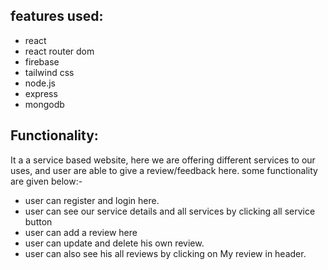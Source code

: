 **features used:** <br/>
--------------
- react <br/>
- react router dom<br/>
- firebase <br/>
- tailwind css <br/>
- node.js <br/>
- express <br/>
- mongodb <br/>


**Functionality:** <br/>
--------------
It a a service based website, here we are offering different services to our uses, and user are able to give a review/feedback here. some functionality are given below:- <br/>

- user can register and login here. <br/>
- user can see our service details and all services by clicking all service button <br/>
- user can add a review here <br/>
- user can update and delete his own review.  <br/>
- user can also see his all reviews by clicking on My review in header. <br/>


 
